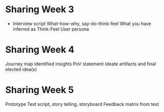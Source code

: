 # Sharing Week 3
- Interview script
What-how-why, say-do-think-feel
What you have inferred as Think-Feel
User persona
# Sharing Week 4
Journey map
Identified insights
PoV statement
Ideate artifacts and final elected idea(s)
# Sharing Week 5
Prototype
Test script, story telling, storyboard
Feedback matrix from test